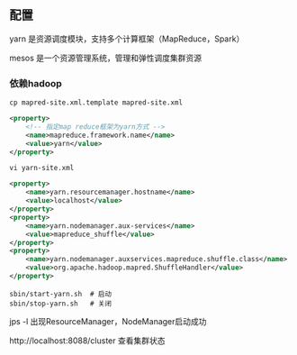 ## 配置

yarn 是资源调度模块，支持多个计算框架（MapReduce，Spark）

mesos 是一个资源管理系统，管理和弹性调度集群资源

### 依赖hadoop

`cp mapred-site.xml.template mapred-site.xml`

```xml
<property>
    <!-- 指定map reduce框架为yarn方式 -->
    <name>mapreduce.framework.name</name>
    <value>yarn</value>
</property>
```

`vi yarn-site.xml`

```xml
<property>
    <name>yarn.resourcemanager.hostname</name>
    <value>localhost</value>
</property>
<property> 
    <name>yarn.nodemanager.aux-services</name> 
    <value>mapreduce_shuffle</value> 
</property> 
<property>
    <name>yarn.nodemanager.auxservices.mapreduce.shuffle.class</name>
    <value>org.apache.hadoop.mapred.ShuffleHandler</value>
</property>
```

```shell
sbin/start-yarn.sh  # 启动
sbin/stop-yarn.sh   # 关闭
```


jps -l 出现ResourceManager，NodeManager启动成功

http://localhost:8088/cluster  查看集群状态